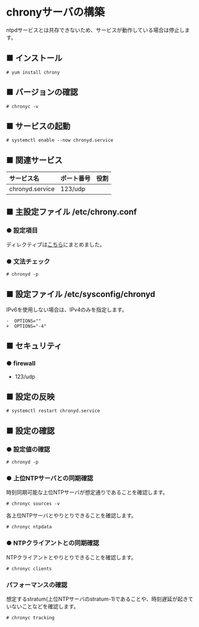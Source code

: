 # chronyサーバの構築
ntpdサービスとは共存できないため、サービスが動作している場合は停止します。
## ■ インストール
```
# yum install chrony
```
## ■ バージョンの確認
```
# chronyc -v
```
## ■ サービスの起動
```
# systemctl enable --now chronyd.service
```
## ■ 関連サービス
|サービス名|ポート番号|役割|
|:---|:---|:---|
|chronyd.service|123/udp||

## ■ 主設定ファイル /etc/chrony.conf
### ● 設定項目
ディレクティブは[こちら](https://github.com/thetaru/memorandum/tree/master/OS/Linux/CentOS8/chrony/chrony_server/directives)にまとめました。

### ● 文法チェック
```
# chronyd -p
```

## ■ 設定ファイル /etc/sysconfig/chronyd
IPv6を使用しない場合は、IPv4のみを指定します。
```
-  OPTIONS=""
+  OPTIONS="-4"
```

## ■ セキュリティ
### ● firewall
- 123/udp

## ■ 設定の反映
```
# systemctl restart chronyd.service
```

## ■ 設定の確認
### ● 設定値の確認
```
# chronyd -p
```

### ● 上位NTPサーバとの同期確認
時刻同期可能な上位NTPサーバが想定通りであることを確認します。
```
# chronyc sources -v
```
各上位NTPサーバとやりとりできることを確認します。
```
# chronyc ntpdata
```

### ● NTPクライアントとの同期確認
NTPクライアントとやりとりできることを確認します。
```
# chronyc clients
```

### パフォーマンスの確認
想定するstratum(上位NTPサーバのstratum-1)であることや、時刻遅延が起きていないことなどを確認します。
```
# chronyc tracking
```

